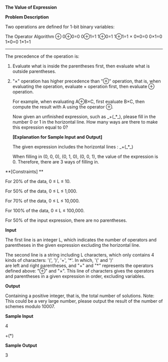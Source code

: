 **The Value of Expression**

**Problem Description**

Two operations are defined for 1-bit binary variables:

  The Operator   Algorithm
  ⊕              0⊕0=0
                 0⊕1=1
                 1⊕0=1
                 1⊕1=1
  ×              0×0=0
                 0×1=0
                 1×0=0
                 1×1=1

---

The precedence of the operation is:

1. Evaluate what is inside the parentheses first, then evaluate what is outside parentheses.
2. "×" operation has higher precedence than "⊕" operation, that is, when evaluating the operation, evaluate × operation first, then evaluate ⊕ operation.

   For example, when evaluating A⊕B×C, first evaluate B×C, then compute the result with A using the operator ⊕.

   Now given an unfinished expression, such as \_+(\_\*\_), please fill in the number 0 or 1 in the horizontal line. How many ways are there to make this expression equal to 0?

   **\[Explanation for Sample Input and Output\]**

   The given expression includes the horizontal lines : \_+(\_\*\_)

   When filling in (0, 0, 0), (0, 1, 0), (0, 0, 1), the value of the expression is 0. Therefore, there are 3 ways of filling in.

**\[Constraints\] **

For 20% of the data, 0 ≤ L ≤ 10.

For 50% of the data, 0 ≤ L ≤ 1,000.

For 70% of the data, 0 ≤ L ≤ 10,000.

For 100% of the data, 0 ≤ L ≤ 100,000.

For 50% of the input expression, there are no parentheses.

**Input**

The first line is an integer L, which indicates the number of operators and parentheses in the given expression excluding the horizontal line.

The second line is a string including L characters, which only contains 4 kinds of characters: '(', ')', '+', '\*'. In which, '(' and ')' are left and right parentheses, and "+" and "\*" represents the operators defined above: "⊕" and "×". This line of characters gives the operators and parentheses in a given expression in order, excluding variables.

**Output**

Containing a positive integer, that is, the total number of solutions. Note: This could be a very large number, please output the result of the number of schemes modulo 10007.

**Sample Input**

4

+(\*)

**Sample Output**

3
